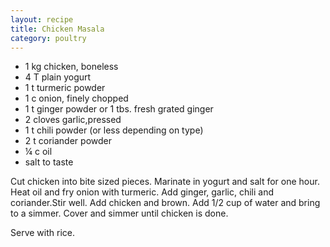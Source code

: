 ```yaml
---
layout: recipe
title: Chicken Masala
category: poultry
---
```

- 1 kg chicken, boneless
- 4 T plain yogurt
- 1 t turmeric powder
- 1 c onion, finely chopped
- 1 t ginger powder or 1 tbs. fresh grated ginger
- 2 cloves garlic,pressed
- 1 t chili powder (or less depending on type)
- 2 t coriander powder
- ¼ c oil
- salt to taste
  
Cut chicken into bite sized pieces. Marinate in yogurt and salt for one hour. Heat oil and fry onion with turmeric. Add ginger, garlic, chili and coriander.Stir well. Add chicken and brown. Add 1/2 cup of water and bring to a simmer. Cover and simmer until chicken is done.
  
  Serve with rice.
